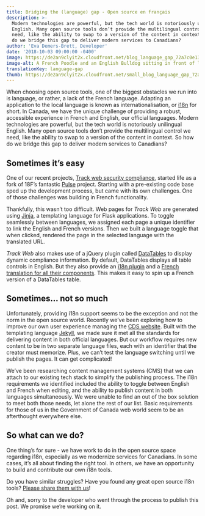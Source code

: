 ```yaml
---
title: Bridging the (language) gap - Open source en français
description: >-
  Modern technologies are powerful, but the tech world is notoriously unilingual
  English. Many open source tools don’t provide the multilingual control we
  need, like the ability to swap to a version of the content in context. So how
  do we bridge this gap to deliver modern services to Canadians?
author: 'Eva Demers-Brett, Developer'
date: '2018-10-03 09:00:00 -0400'
image: https://de2an9clyit2x.cloudfront.net/blog_language_gap_72a7c0e138.jpg
image-alt: A French Poodle and an English Bulldog sitting in front of laptops.
translationKey: language-gap
thumb: https://de2an9clyit2x.cloudfront.net/small_blog_language_gap_72a7c0e138.jpg
---
```


When choosing open source tools, one of the biggest obstacles we run into is language, or rather, a lack of the French language. Adapting an application to the local language is known as internationalisation, or [i18n](https://en.wikipedia.org/wiki/Internationalization_and_localization) for short. In Canada, we have the unique challenge of providing a robust, accessible experience in French and English, our official languages. Modern technologies are powerful, but the tech world is notoriously unilingual English. Many open source tools don’t provide the multilingual control we need, like the ability to swap to a version of the content in context. So how do we bridge this gap to deliver modern services to Canadians?

## Sometimes it’s easy

One of our recent projects, [Track web security compliance](https://cds-snc.github.io/track-web-security-compliance/), started life as a fork of 18F’s fantastic [Pulse](https://pulse.cio.gov/) project. Starting with a pre-existing code base sped up the development process, but came with its own challenges. One of those challenges was building in French functionality.

Thankfully, this wasn’t too difficult. Web pages for *Track Web* are generated using [Jinja](http://jinja.pocoo.org/docs/2.10/), a templating language for Flask applications. To toggle seamlessly between languages, we assigned each page a unique identifier to link the English and French versions. Then we built a language toggle that when clicked, rendered the page in the selected language with the translated URL.

*Track Web* also makes use of a jQuery plugin called [DataTables](https://datatables.net/) to display dynamic compliance information. By default, DataTables displays all table controls in English. But they also provide an [i18n plugin](https://datatables.net/plug-ins/i18n/) and a [French translation for all their components](https://datatables.net/plug-ins/i18n/French). This makes it easy to spin up a French version of a DataTables table.

## Sometimes… not so much

Unfortunately, providing i18n support seems to be the exception and not the norm in the open source world. Recently we’ve been exploring how to improve our own user experience managing the [CDS website](https://digital.canada.ca/). Built with the templating language [Jekyll](https://jekyllrb.com/), we made sure it met all the standards for delivering content in both official languages.  But our workflow requires new content to be in two separate language files, each with an identifier that the creator must memorize. Plus, we can’t test the language switching until we publish the pages. It can get complicated!

We’ve been researching content management systems (CMS) that we can attach to our existing tech stack to simplify the publishing process. The i18n requirements we identified included the ability to toggle between English and French when editing, and the ability to publish content in both languages simultaneously. We were unable to find an out of the box solution to meet both those needs, let alone the rest of our list. Basic requirements for those of us in the Government of Canada web world seem to be an afterthought everywhere else.

## So what can we do?

One thing’s for sure - we have work to do in the open source space regarding i18n, especially as we modernize services for Canadians. In some cases, it’s all about finding the right tool. In others, we have an opportunity to build and contribute our own i18n tools.

Do you have similar struggles? Have you found any great open source i18n tools? [Please share them with us](#contact-us-links)!

Oh and, sorry to the developer who went through the process to publish this post. We promise we’re working on it.
